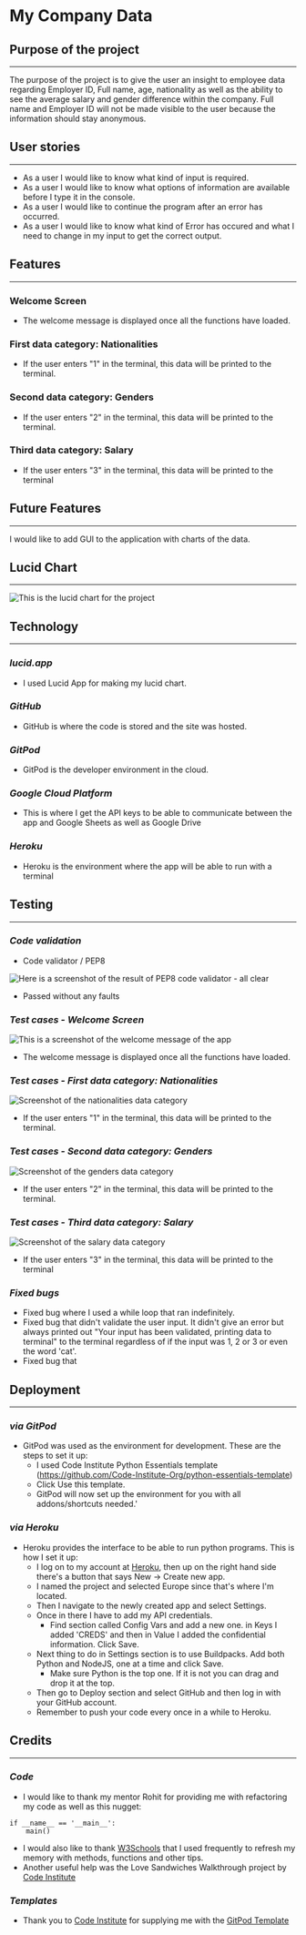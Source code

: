 # My Company Data

## Purpose of the project
<hr>

The purpose of the project is to give the user an insight to employee data regarding Employer ID, Full name, age, nationality as well as the ability to see the average salary and gender difference within the company. Full name and Employer ID will not be made visible to the user because the information should stay anonymous.

## User stories
<hr>

- As a user I would like to know what kind of input is required.
- As a user I would like to know what options of information are available before I type it in the console.
- As a user I would like to continue the program after an error has occurred.
- As a user I would like to know what kind of Error has occured and what I need to change in my input to get the correct output.

## Features
<hr>

### Welcome Screen
- The welcome message is displayed once all the functions have loaded.

### First data category: Nationalities
- If the user enters "1" in the terminal, this data will be printed to the terminal.

### Second data category: Genders
- If the user enters "2" in the terminal, this data will be printed to the terminal.

### Third data category: Salary
- If the user enters "3" in the terminal, this data will be printed to the terminal

## Future Features
<hr>

I would like to add GUI to the application with charts of the data.

## Lucid Chart
<hr>

![This is the lucid chart for the project](docs/lucidchart.png)

## Technology
<hr>

### _lucid.app_
- I used Lucid App for making my lucid chart.

### _GitHub_
 - GitHub is where the code is stored and the site was hosted.

### _GitPod_
- GitPod is the developer environment in the cloud.

### _Google Cloud Platform_
- This is where I get the API keys to be able to communicate between the app and Google Sheets as well as Google Drive

### _Heroku_
- Heroku is the environment where the app will be able to run with a terminal

## Testing
<hr>

### _Code validation_
- Code validator / PEP8

![Here is a screenshot of the result of PEP8 code validator - all clear](docs/PEP8_validator_results.png)
   - Passed without any faults

### _Test cases - Welcome Screen_
![This is a screenshot of the welcome message of the app](docs/program_start.png)
- The welcome message is displayed once all the functions have loaded.

### _Test cases - First data category: Nationalities_
![Screenshot of the nationalities data category](docs/nationalities.png)
- If the user enters "1" in the terminal, this data will be printed to the terminal.

### _Test cases - Second data category: Genders_
![Screenshot of the genders data category](docs/genders.png)
- If the user enters "2" in the terminal, this data will be printed to the terminal.

### _Test cases - Third data category: Salary_
![Screenshot of the salary data category](docs/salary.png)
- If the user enters "3" in the terminal, this data will be printed to the terminal

### _Fixed bugs_
- Fixed bug where I used a while loop that ran indefinitely.
- Fixed bug that didn't validate the user input. It didn't give an error but always printed out "Your input has been validated, printing data to terminal" to the terminal regardless of if the input was 1, 2 or 3 or even the word 'cat'.
- Fixed bug that 


## Deployment
<hr>

### _via GitPod_
- GitPod was used as the environment for development. These are the steps to set it up:
  - I used Code Institute Python Essentials template (https://github.com/Code-Institute-Org/python-essentials-template)
  - Click Use this template.
  - GitPod will now set up the environment for you with all addons/shortcuts needed.'

### _via Heroku_
- Heroku provides the interface to be able to run python programs. This is how I set it up:
   - I log on to my account at [Heroku](https://dashboard.heroku.com/apps), then up on the right hand side there's a button that says New -> Create new app.
   - I named the project and selected Europe since that's where I'm located.
   - Then I navigate to the newly created app and select Settings.
   - Once in there I have to add my API credentials.
      - Find section called Config Vars and add a new one. in Keys I added 'CREDS' and then in Value I added the confidential information. Click Save.
   - Next thing to do in Settings section is to use Buildpacks. Add both Python and NodeJS, one at a time and click Save.
      - Make sure Python is the top one. If it is not you can drag and drop it at the top.
   - Then go to Deploy section and select GitHub and then log in with your GitHub account.
   - Remember to push your code every once in a while to Heroku.

## Credits
<hr>

### _Code_
- I would like to thank my mentor Rohit for providing me with refactoring my code as well as this nugget:
```
if __name__ == '__main__':
    main()
```
- I would also like to thank [W3Schools](https://www.w3schools.com/) that I used frequently to refresh my memory with methods, functions and other tips.
- Another useful help was the Love Sandwiches Walkthrough project by [Code Institute](https://www.codeinstitute.net/)

### _Templates_
- Thank you to [Code Institute](https://www.codeinstitute.net/) for supplying me with the [GitPod Template](https://github.com/Code-Institute-Org/python-essentials-template)